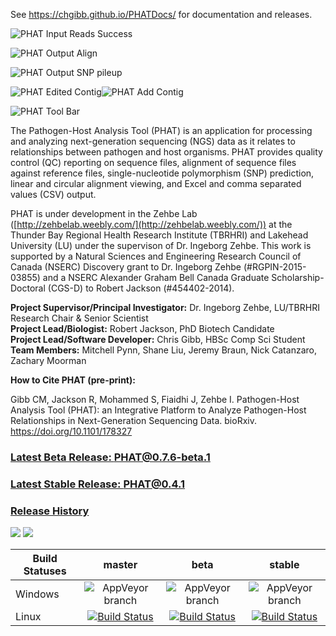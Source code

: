 See https://chgibb.github.io/PHATDocs/ for documentation and releases.

![PHAT Input Reads Success](https://chgibb.github.io//PHATDocs/docs/releases/0.7.6-beta.1/InputReadsIn.png)

![PHAT Output Align](https://chgibb.github.io//PHATDocs/docs/releases/0.7.6-beta.1/OutputAlign.png)

![PHAT Output SNP pileup](https://chgibb.github.io//PHATDocs/docs/releases/0.7.6-beta.1/OutputSNPpileup.png)

![PHAT Edited Contig](https://chgibb.github.io//PHATDocs/docs/releases/0.7.6-beta.1/EditedContig.png)![PHAT Add Contig](https://chgibb.github.io//PHATDocs/docs/releases/0.7.6-beta.1/AddContig.png)


![PHAT Tool Bar](https://chgibb.github.io//PHATDocs/docs/releases/0.1.0-beta.1/covHPV16white.png)

The Pathogen-Host Analysis Tool (PHAT) is an application for processing and analyzing next-generation sequencing (NGS) data as it relates to relationships between pathogen and host organisms. PHAT provides quality control (QC) reporting on sequence files, alignment of sequence files against reference files, single-nucleotide polymorphism (SNP) prediction, linear and circular alignment viewing, and Excel and comma separated values (CSV) output.

PHAT is under development in the Zehbe Lab ([http://zehbelab.weebly.com/](http://zehbelab.weebly.com/)) at the Thunder Bay Regional Health Research Institute (TBRHRI) and Lakehead University (LU) under the supervison of Dr. Ingeborg Zehbe. This work is supported by a Natural Sciences and Engineering Research Council of Canada (NSERC) Discovery grant to Dr. Ingeborg Zehbe (#RGPIN-2015-03855) and a NSERC Alexander Graham Bell Canada Graduate Scholarship-Doctoral (CGS-D) to Robert Jackson (#454402-2014).  

**Project Supervisor/Principal Investigator:** Dr. Ingeborg Zehbe, LU/TBRHRI Research Chair & Senior Scientist    
**Project Lead/Biologist:** Robert Jackson, PhD Biotech Candidate    
**Project Lead/Software Developer:** Chris Gibb, HBSc Comp Sci Student  
**Team Members:** Mitchell Pynn, Shane Liu, Jeremy Braun, Nick Catanzaro, Zachary Moorman

**How to Cite PHAT (pre-print):**

Gibb CM, Jackson R, Mohammed S, Fiaidhi J, Zehbe I. Pathogen-Host Analysis Tool (PHAT): an Integrative Platform to Analyze Pathogen-Host Relationships in Next-Generation Sequencing Data. bioRxiv. https://doi.org/10.1101/178327

### [Latest Beta Release: PHAT@0.7.6-beta.1](https://chgibb.github.io/PHATDocs/releases/0.7.6-beta.1/index)
### [Latest Stable Release: PHAT@0.4.1](https://chgibb.github.io/PHATDocs/releases/0.4.1/index)
### [Release History](https://chgibb.github.io/PHATDocs/allReleases)

[![](https://tokei.rs/b1/github/chgibb/PHAT?category=files)](https://github.com/Aaronepower/tokei) [![](https://tokei.rs/b1/github/chgibb/PHAT?category=lines)](https://github.com/Aaronepower/tokei)  

| Build Statuses        | master           | beta  | stable  |
| ------------- |:-------------:| :-----:|:-------:|
| Windows       | ![AppVeyor branch](https://ci.appveyor.com/api/projects/status/k0awa1ask2ilarkn/branch/master?svg=true) | ![AppVeyor branch](https://ci.appveyor.com/api/projects/status/k0awa1ask2ilarkn/branch/beta?svg=true) | ![AppVeyor branch](https://ci.appveyor.com/api/projects/status/k0awa1ask2ilarkn/branch/stable?svg=true)
| Linux         | [![Build Status](https://travis-ci.org/chgibb/PHAT.svg?branch=master)](https://travis-ci.org/chgibb/PHAT)      |   [![Build Status](https://travis-ci.org/chgibb/PHAT.svg?branch=beta)](https://travis-ci.org/chgibb/PHAT) |  [![Build Status](https://travis-ci.org/chgibb/PHAT.svg?branch=stable)](https://travis-ci.org/chgibb/PHAT)
